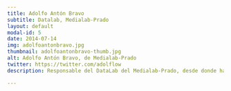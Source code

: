 ```yaml
---
title: Adolfo Antón Bravo
subtitle: Datalab, Medialab-Prado
layout: default
modal-id: 5
date: 2014-07-14
img: adolfoantonbravo.jpg
thumbnail: adolfoantonbravo-thumb.jpg
alt: Adolfo Antón Bravo, de Medialab-Prado
twitter: https://twitter.com/adolflow
description: Responsable del DataLab del Medialab-Prado, desde donde ha dirigido la experimentación, producción y divulgación de proyectos en torno a la cultura de los datos y el fomento de los datos abiertos. Adolfo ha sido representante del Open Knowledge Foundation España, una organización dedicada a financiar y fomentar los proyectos de datos, entre otros.

---
```

